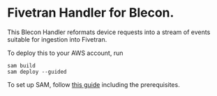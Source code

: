 # Fivetran Handler for Blecon. 

This Blecon Handler reformats device requests into a stream of events suitable for ingestion into Fivetran.

To deploy this to your AWS account, run 

    sam build
    sam deploy --guided 

To set up SAM, follow [this guide](https://docs.aws.amazon.com/serverless-application-model/latest/developerguide/install-sam-cli.html) including the prerequisites.